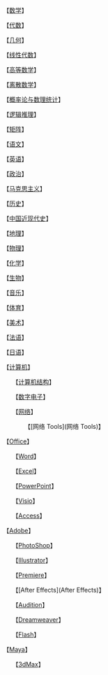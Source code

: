 【[数学](数学)】

【[代数](代数)】

【[几何](几何)】

【[线性代数](线性代数)】

【[高等数学](高等数学)】

【[离散数学](离散数学)】

【[概率论与数理统计](概率论与数理统计)】

【[逻辑推理](逻辑推理)】

【[矩阵](矩阵)】

【[语文](语文)】

【[英语](英语)】

【[政治]()】

【[马克思主义](马克思主义)】

【[历史]()】

【[中国近现代史](中国近现代史)】

【[地理](地理)】

【[物理](物理)】

【[化学](化学)】

【[生物](生物)】

【[音乐](音乐)】

【[体育](体育)】

【[美术](美术)】

【[法语](法语)】

【[日语](日语)】

【[计算机]()】

　　【[计算机结构](计算机结构)】

　　【[数字电子](数字电子)】

　　【[网络](网络)】

　　　　【[网络 Tools](网络 Tools)】

【[Office]()】

　　【[Word](Word)】

　　【[Excel](Excel)】

　　【[PowerPoint](PowerPoint)】

　　【[Visio](Visio)】

　　【[Access](Access)】

【[Adobe](Adobe)】

　　【[PhotoShop](PhotoShop)】

　　【[Illustrator](Illustrator)】

　　【[Premiere](Premiere)】

　　【[After Effects](After Effects)】

　　【[Audition](Audition)】

　　【[Dreamweaver](Dreamweaver)】

　　【[Flash](Flash)】

【[Maya](Maya)】

　　【[3dMax](3dMax)】